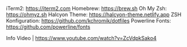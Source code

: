 iTerm2: https://iterm2.com
Homebrew: https://brew.sh
Oh My Zsh: https://ohmyz.sh
Halcyon Theme: https://halcyon-theme.netlify.app
ZSH Konfiguration: https://github.com/kchromik/dotfiles
Powerline Fonts: https://github.com/powerline/fonts

Info Video | https://www.youtube.com/watch?v=ZcVdpkSako4

